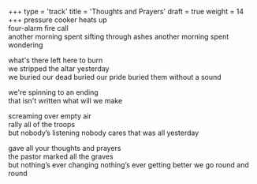 +++
type = 'track'
title = 'Thoughts and Prayers'
draft = true
weight = 14
+++
pressure cooker heats up  
four-alarm fire call  
another morning spent sifting through ashes another morning spent wondering

what's there left here to burn  
we stripped the altar yesterday  
we buried our dead buried our pride buried them without a sound

we're spinning to an ending  
that isn't written what will we make

screaming over empty air  
rally all of the troops  
but nobody’s listening nobody cares that was all yesterday

gave all your thoughts and prayers  
the pastor marked all the graves  
but nothing’s ever changing nothing’s ever getting better we go round and round
